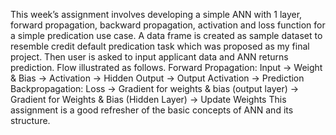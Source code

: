This week’s assignment involves developing a simple ANN with 1 layer, forward propagation, backward propagation, activation and loss function for a simple predication use case. A data frame is created as sample dataset to resemble credit default predication task which was proposed as my final project. Then user is asked to input applicant data and ANN returns prediction. 
Flow illustrated as follows. 
Forward Propagation:
Input -> Weight & Bias -> Activation -> Hidden Output -> Output Activation -> Prediction  
Backpropagation:
Loss -> Gradient for weights & bias (output layer) -> Gradient for Weights & Bias (Hidden Layer) -> Update Weights 
 This assignment is a good refresher of the basic concepts of ANN and its structure.  
